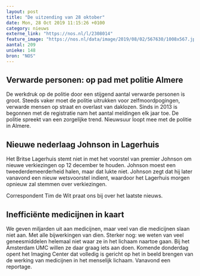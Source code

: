 ```yaml
---
layout: post
title: "De uitzending van 28 oktober"
date: Mon, 28 Oct 2019 11:15:26 +0100
category: nieuws
externe_link: "https://nos.nl/l/2308014"
feature_image: "https://nos.nl/data/image/2019/08/02/567630/1008x567.jpg"
aantal: 209
unieke: 148
bron: "NOS"
---
```


<h2>Verwarde personen: op pad met politie Almere</h2>
<p>De werkdruk op de politie door een stijgend aantal verwarde personen is groot. Steeds vaker moet de politie uitrukken voor zelfmoordpogingen, verwarde mensen op straat en overlast van daklozen. Sinds in 2013 is begonnen met de registratie nam het aantal meldingen elk jaar toe. De politie spreekt van een zorgelijke trend. Nieuwsuur loopt mee met de politie in Almere.</p>
<h2>Nieuwe nederlaag Johnson in Lagerhuis</h2>
<p>Het Britse Lagerhuis stemt niet in met het voorstel van premier Johnson om nieuwe verkiezingen op 12 december te houden. Johnson moest een tweederdemeerderheid halen, maar dat lukte niet. Johnson zegt dat hij later vanavond een nieuw wetsvoorstel indient, waardoor het Lagerhuis morgen opnieuw zal stemmen over verkiezingen.</p>
<p>Correspondent Tim de Wit praat ons bij over het laatste nieuws.</p>
<h2>Inefficiënte medicijnen in kaart</h2>
<p>We geven miljarden uit aan medicijnen, maar veel van die medicijnen slaan niet aan. Met alle bijwerkingen van dien. Sterker nog: we weten van veel geneesmiddelen helemaal niet waar ze in het lichaam naartoe gaan. Bij het Amsterdam UMC willen ze daar graag iets aan doen. Komende donderdag opent het Imaging Center dat volledig is gericht op het in beeld brengen van de werking van medicijnen in het menselijk lichaam. Vanavond een reportage.</p>
<p> </p>
